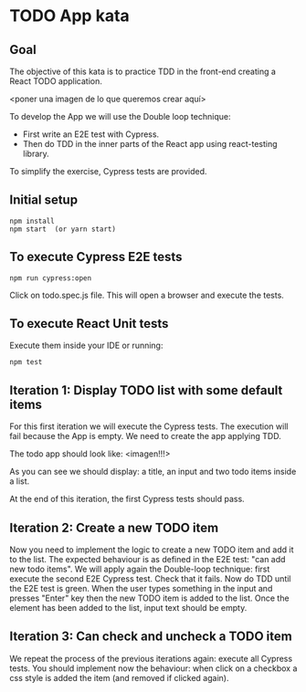 # TODO App kata
## Goal
The objective of this kata is to practice TDD in the front-end creating a React TODO application.

<poner una imagen de lo que queremos crear aquí>

To develop the App we will use the Double loop technique:
- First write an E2E test with Cypress.
- Then do TDD in the inner parts of the React app using react-testing library.

To simplify the exercise, Cypress tests are provided.


## Initial setup
    npm install
    npm start  (or yarn start)


## To execute Cypress E2E tests
    npm run cypress:open

Click on todo.spec.js file. This will open a browser and execute the tests.


## To execute React Unit tests
Execute them inside your IDE or running:

    npm test

## Iteration 1: Display TODO list with some default items
For this first iteration we will execute the Cypress tests.
The execution will fail because the App is empty. We need to create the app applying TDD.

The todo app should look like:
<imagen!!!>

As you can see we should display: a title, an input and two todo items inside a list.

At the end of this iteration, the first Cypress tests should pass.


## Iteration 2: Create a new TODO item
Now you need to implement the logic to create a new TODO item and add it to the list. 
The expected behaviour is as defined in the E2E test: "can add new todo items". 
We will apply again the Double-loop technique: first execute the second E2E Cypress test. Check that it fails. Now do TDD until the E2E test is green.
When the user types something in the input and presses "Enter" key then the new TODO item is added to the list. 
Once the element has been added to the list, input text should be empty.


## Iteration 3: Can check and uncheck a TODO item
We repeat the process of the previous iterations again: execute all Cypress tests.
You should implement now the behaviour: when click on a checkbox a css style is added the item (and removed if clicked again).
